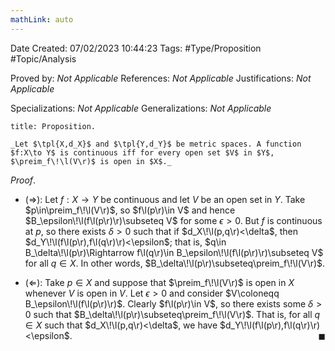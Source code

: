 ```yaml
---
mathLink: auto
---
```


<div class="topSpace"></div>

Date Created: 07/02/2023 10:44:23
Tags: #Type/Proposition #Topic/Analysis

Proved by: _Not Applicable_
References: _Not Applicable_
Justifications: _Not Applicable_

Specializations: _Not Applicable_
Generalizations: _Not Applicable_

``` ad-Proposition
title: Proposition.

_Let $\tpl{X,d_X}$ and $\tpl{Y,d_Y}$ be metric spaces. A function $f:X\to Y$ is continuous iff for every open set $V$ in $Y$, $\preim_f\!\l(V\r)$ is open in $X$._

```

_Proof_.
* ($\Rightarrow$): Let $f:X\to Y$ be continuous and let $V$ be an open set in $Y$. Take $p\in\preim_f\!\l(V\r)$, so $f\l(p\r)\in V$ and hence $B_\epsilon\!\l(f\l(p\r)\r)\subseteq V$ for some $\epsilon>0$. But $f$ is continuous at $p$, so there exists $\delta>0$ such that if $d_X\!\l(p,q\r)<\delta$, then $d_Y\!\l(f\l(p\r),f\l(q\r)\r)<\epsilon$; that is, $q\in B_\delta\!\l(p\r)\Rightarrow f\l(q\r)\in B_\epsilon\!\l(f\l(p\r)\r)\subseteq V$ for all $q\in X$. In other words, $B_\delta\!\l(p\r)\subseteq\preim_f\!\l(V\r)$.

* ($\Leftarrow$): Take $p\in X$ and suppose that $\preim_f\!\l(V\r)$ is open in $X$ whenever $V$ is open in $V$. Let $\epsilon>0$ and consider $V\coloneqq B_\epsilon\!\l(f\l(p\r)\r)$. Clearly $f\l(p\r)\in V$, so there exists some $\delta>0$ such that $B_\delta\!\l(p\r)\subseteq\preim_f\!\l(V\r)$. That is, for all $q\in X$ such that $d_X\!\l(p,q\r)<\delta$, we have $d_Y\!\l(f\l(p\r),f\l(q\r)\r)<\epsilon$.<span style="float:right;">$\blacksquare$</span>
